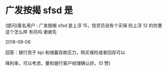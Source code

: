 # 广发按揭 sfsd 是

(提问)匿名用户 : 广发按揭 sfsd 是上浮 15，信贷员说有个买保 险上浮 12 的优惠 这个怎么样 有坑吗 谢谢先

2018-09-06

回答：银行苦于 kpi 和储蓄存款压力，购买保险或者回存可以

降利率，可以考虑，要和银行客户经理确认好。(0 赞)